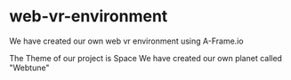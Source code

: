 # web-vr-environment
We have created our own web vr environment using A-Frame.io 

The Theme of our project is Space
We have created our own planet called "Webtune"

